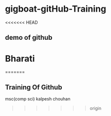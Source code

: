 # gigboat-gitHub-Training
<<<<<<< HEAD
## demo of github
# Bharati
=======
## Training Of Github

msc(comp sci) kalpesh chouhan
>>>>>>> origin
